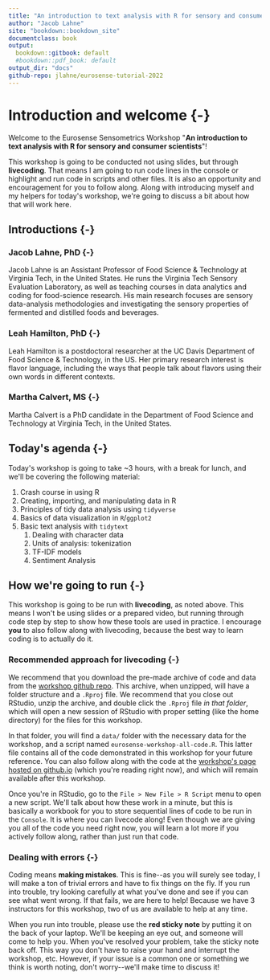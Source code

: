 ```yaml
---
title: "An introduction to text analysis with R for sensory and consumer scientists"
author: "Jacob Lahne"
site: "bookdown::bookdown_site"
documentclass: book
output:
  bookdown::gitbook: default
  #bookdown::pdf_book: default
output_dir: "docs"
github-repo: jlahne/eurosense-tutorial-2022
---
```


# Introduction and welcome {-}




Welcome to the Eurosense Sensometrics Workshop "**An introduction to text analysis with R for sensory and consumer scientists**"!

This workshop is going to be conducted not using slides, but through **livecoding**.  That means I am going to run code lines in the console or highlight and run code in scripts and other files.  It is also an opportunity and encouragement for you to follow along.  Along with introducing myself and my helpers for today's workshop, we're going to discuss a bit about how that will work here.

## Introductions {-}

### Jacob Lahne, PhD {-}

Jacob Lahne is an Assistant Professor of Food Science & Technology at Virginia Tech, in the United States.  He runs the Virginia Tech Sensory Evaluation Laboratory, as well as teaching courses in data analytics and coding for food-science research.  His main research focuses are sensory data-analysis methodologies and investigating the sensory properties of fermented and distilled foods and beverages.

### Leah Hamilton, PhD {-}

Leah Hamilton is a postdoctoral researcher at the UC Davis Department of Food Science & Technology, in the US. Her primary research interest is flavor language, including the ways that people talk about flavors using their own words in different contexts.

### Martha Calvert, MS {-}

Martha Calvert is a PhD candidate in the Department of Food Science and Technology at Virginia Tech, in the United States.

## Today's agenda {-}

Today's workshop is going to take ~3 hours, with a break for lunch, and we'll be covering the following material:  

1.  Crash course in using R  
2.  Creating, importing, and manipulating data in R
3.  Principles of tidy data analysis using `tidyverse`
4.  Basics of data visualization in `R`/`ggplot2`
5.  Basic text analysis with `tidytext` 
    1.  Dealing with character data
    2.  Units of analysis: tokenization
    3.  TF-IDF models
    4.  Sentiment Analysis
  
## How we're going to run {-}

This workshop is going to be run with **livecoding**, as noted above.  This means I won't be using slides or a prepared video, but running through code step by step to show how these tools are used in practice.  I encourage **you** to also follow along with livecoding, because the best way to learn coding is to actually do it.

### Recommended approach for livecoding {-}

We recommend that you download the pre-made archive of code and data from the [workshop github repo](https://github.com/jlahne/eurosense-tutorial-2022).  This archive, when unzipped, will have a folder structure and a `.Rproj` file.  We recommend that you close out RStudio, unzip the archive, and double click the `.Rproj` file *in that folder*, which will open a new session of RStudio with proper setting (like the home directory) for the files for this workshop.

In that folder, you will find a `data/` folder with the necessary data for the workshop, and a script named `eurosense-workshop-all-code.R`.  This latter file contains all of the code demonstrated in this workshop for your future reference.  You can also follow along with the code at the [workshop's page hosted on github.io](https://jlahne.github.io/eurosense-tutorial-2022/) (which you're reading right now), and which will remain available after this workshop.

Once you're in RStudio, go to the `File > New File > R Script` menu to open a new script.  We'll talk about how these work in a minute, but this is basically a workbook for you to store sequential lines of code to be run in the `Console`.  It is where you can livecode along!  Even though we are giving you all of the code you need right now, you will learn a lot more if you actively follow along, rather than just run that code.

### Dealing with errors {-}

Coding means **making mistakes**.  This is fine--as you will surely see today, I will make a ton of trivial errors and have to fix things on the fly.  If you run into trouble, try looking carefully at what you've done and see if you can see what went wrong.  If that fails, we are here to help!  Because we have 3 instructors for this workshop, two of us are available to help at any time.  

When you run into trouble, please use the **red sticky note** by putting it on the back of your laptop.  We'll be keeping an eye out, and someone will come to help you.  When you've resolved your problem, take the sticky note back off.  This way you don't have to raise your hand and interrupt the workshop, etc.  However, if your issue is a common one or something we think is worth noting, don't worry--we'll make time to discuss it!
